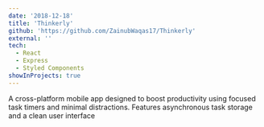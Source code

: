 ```yaml
---
date: '2018-12-18'
title: 'Thinkerly'
github: 'https://github.com/ZainubWaqas17/Thinkerly'
external: ''
tech:
  - React
  - Express
  - Styled Components
showInProjects: true
---
```


A cross-platform mobile app designed to boost productivity using focused task timers and minimal distractions. Features asynchronous task storage and a clean user interface

